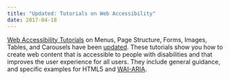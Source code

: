 ```yaml
---
title: "Updated: Tutorials on Web Accessibility"
date: 2017-04-18
---
```

<p><a href="http://www.w3.org/WAI/tutorials/">Web Accessibility Tutorials</a> on Menus, Page Structure, Forms, Images, Tables, and Carousels have been <a href="https://www.w3.org/WAI/tutorials/changelog/">updated</a>. These tutorials show you how to create web content that is accessible to people with disabilities and that improves the user experience for all users. They include general guidance, and specific examples for HTML5 and <a href="https://www.w3.org/WAI/intro/aria">WAI-ARIA</a>.</p>